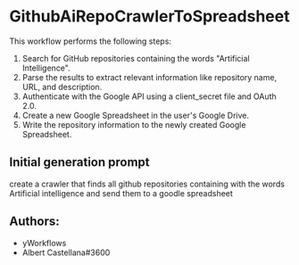 
# GithubAiRepoCrawlerToSpreadsheet

This workflow performs the following steps:
1. Search for GitHub repositories containing the words "Artificial Intelligence".
2. Parse the results to extract relevant information like repository name, URL, and description.
3. Authenticate with the Google API using a client_secret file and OAuth 2.0.
4. Create a new Google Spreadsheet in the user's Google Drive.
5. Write the repository information to the newly created Google Spreadsheet.

## Initial generation prompt
create a crawler that finds all github repositories containing with the words Artificial intelligence and send them to a goodle spreadsheet

## Authors: 
- yWorkflows
- Albert Castellana#3600
        